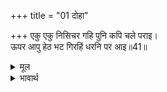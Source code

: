 +++
title = "01 दोहा"

+++
एकु एकु निसिचर गहि पुनि कपि चले पराइ।  
ऊपर आपु हेठ भट गिरहिं धरनि पर आइ॥41॥  

<details><summary>मूल</summary>

एकु एकु निसिचर गहि पुनि कपि चले पराइ।  
ऊपर आपु हेठ भट गिरहिं धरनि पर आइ॥41॥  
</details>

<details><summary>भावार्थ</summary>

 फिर एक-एक राक्षस को पकडकर वे वानर भाग चले। ऊपर आप और नीचे (राक्षस) योद्धा- इस प्रकार वे (किले से) धरती पर आ गिरते हैं॥41॥  
</details>



